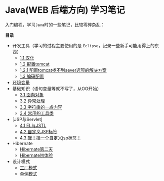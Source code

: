 # Java(WEB 后端方向) 学习笔记

入门编程，学习`Java`时的一些笔记，比较零碎杂乱：

**目录**
- 开发工具（学习的过程主要使用的是 `Eclipse`，记录一些新手可能用得上的东西）
  - [1.1 汉化](1.1.汉化.md)
  - [1.2 配置tomcat](1.2.配置tomcat.md)
  - [1.2.1 配置tomcat找不到sever选项的解决方案](1.2.1.配置tomcat找不到sever选项的解决方案.md)
  - [1.3 编码配置](1.3.编码配置.md)
- [环境变量](2.环境变量篇.md)
- 基础知识（语句变量等就不写了，从OO开始）
  - [3.1 面向对象](3.1.面向对象.md)
  - [3.2 异常处理](3.2.异常处理.md)
  - [3.3 字符串的一点内容](3.3.字符串的一点内容.md)
  - [3.4 常用的工具类](3.4.常用的工具类.md)
- [JSP与Servlet]
  - [4.1 EL与JSTL](4.1.EL与JSTL.md)
  - [4.2 自定义JSP标签](4.2.自定义JSP标签.md)
  - [4.3 敲！撸一个自定义jsp标签！](敲！撸一个自定义jsp标签！.md)
- Hibernate
  - [Hibernate第二天](Hibernate第二天.md)
  - [Hibernate初体验](Hibernate初体验.md)
- 设计模式
  - [工厂模式](设计模式（二）：工厂模式.md)
  - [单例模式](设计模式（一）：单例模式.md)
